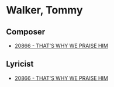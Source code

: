 # Walker, Tommy

## Composer

- [20866 - THAT'S WHY WE PRAISE HIM](/hymns/20866.md)

## Lyricist

- [20866 - THAT'S WHY WE PRAISE HIM](/hymns/20866.md)

